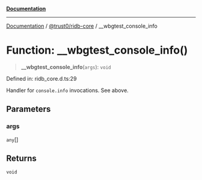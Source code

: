 [**Documentation**](../../../README.md)

***

[Documentation](../../../packages.md) / [@trust0/ridb-core](../README.md) / \_\_wbgtest\_console\_info

# Function: \_\_wbgtest\_console\_info()

> **\_\_wbgtest\_console\_info**(`args`): `void`

Defined in: ridb\_core.d.ts:29

Handler for `console.info` invocations. See above.

## Parameters

### args

`any`[]

## Returns

`void`
